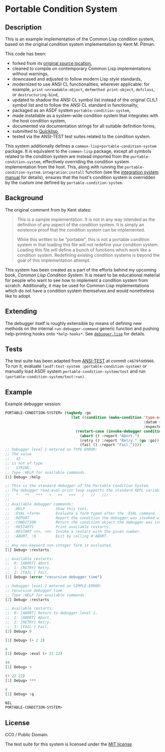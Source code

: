 # Portable Condition System

## Description

This is an example implementation of the Common Lisp condition system, based on the original condition system implementation by Kent M. Pitman.

This code has been:
* forked from its [original source location](http://www.nhplace.com/kent/CL/Revision-18.lisp),
* cleaned to compile on contemporary Common Lisp implementations without warnings,
* downcased and adjusted to follow modern Lisp style standards,
* modernized to use ANSI CL functionalities, wherever applicable: for example, `print-unreadable-object`, `defmethod print-object`, `defclass`, or `destructuring-bind`,
* updated to shadow the ANSI CL symbol list instead of the original CLtL1 symbol list and to follow the ANSI CL standard in functionality,
* packaged as an ASDF system `portable-condition-system`,
* made installable as a system-wide condition system that integrates with the host condition system,
* documented via documentation strings for all suitable definition forms,
* submitted to [Quicklisp](https://github.com/quicklisp/quicklisp-projects/issues/1833),
* tested via the ANSI-TEST test suites related to the condition system.

This system additionally defines a `common-lisp+portable-condition-system` package. It is equivalent to the `common-lisp` package, except all symbols related to the condition system are instead imported from the `portable-condition-system`, effectively overriding the condition system implementation from the host. This, along with running the `portable-condition-system.integration:install` function (see the [integration system manual](integration/README.md) for details), ensures that the host's condition system is overridden by the custom one defined by `portable-condition-system`.

## Background

The original comment from by Kent states:

> This is a sample implementation. It is not in any way intended as the definition of any aspect of the condition system. It is simply an existence proof that the condition system can be implemented.
>
> While this written to be "portable", this is not a portable condition system in that loading this file will not redefine your condition system. Loading this file will define a bunch of functions which work like a condition system. Redefining existing condition systems is beyond the goal of this implementation attempt.

This system has been created as a part of the efforts behind my upcoming book, *Common Lisp Condition System*. It is meant to be educational material for people who want to see how to implement a condition system from scratch. Additionally, it may be used for Common Lisp implementations which do not have a condition system themselves and would nonetheless like to adopt.

## Extending

The debugger itself is roughly extensible by means of defining new methods on the internal `run-debugger-command` generic function and pushing help-printing hooks onto `*help-hooks*`. See [`debugger.lisp`](debugger.lisp) for details.

## Tests

The test suite has been adapted from [ANSI-TEST](https://gitlab.common-lisp.net/ansi-test/ansi-test) at commit `c4679fdd9966`. To run it, evaluate `(asdf:test-system :portable-condition-system)` or manually load ASDF system `portable-condition-system/test` and run `(portable-condition-system/test:run)`.

## Example

Example debugger session:

```lisp
PORTABLE-CONDITION-SYSTEM> (tagbody :go
                              (let ((condition (make-condition 'type-error
                                                               :datum 42
                                                               :expected-type 'string)))
                                (restart-case (invoke-debugger condition)
                                  (abort () :report "Abort.")
                                  (retry () :report "Retry." (go :go))
                                  (fail () :report "Fail."))))
;; Debugger level 1 entered on TYPE-ERROR:
;; The value
;;   42
;; is not of type
;;   STRING.
;; Type :HELP for available commands.
[1] Debug> :help

;; This is the standard debugger of the Portable Condition System.
;; The debugger read-eval-print loop supports the standard REPL variables:
;;   *   **   ***   +   ++   +++   /   //   ///   -
;;
;; Available debugger commands:
;;  :HELP              Show this text.
;;  :EVAL <form>       Evaluate a form typed after the :EVAL command.
;;  :REPORT            Report the condition the debugger was invoked with.
;;  :CONDITION         Return the condition object the debugger was invoked with.
;;  :RESTARTS          Print available restarts.
;;  :RESTART <n>, <n>  Invoke a restart with the given number.
;;  :ABORT, :Q         Exit by calling #'ABORT.
;;
;; Any non-keyword non-integer form is evaluated.
[1] Debug> :restarts

;; Available restarts:
;;  0: [ABORT] Abort.
;;  1: [RETRY] Retry.
;;  2: [FAIL ] Fail.
[1] Debug> (error "recursive debugger time")

;; Debugger level 2 entered on SIMPLE-ERROR:
;; recursive debugger time
;; Type :HELP for available commands.
[2] Debug> :restarts

;; Available restarts:
;;  0: [ABORT] Return to debugger level 1.
;;  1: [ABORT] Abort.
;;  2: [RETRY] Retry.
;;  3: [FAIL ] Fail.
[2] Debug> 0

[1] Debug> (+ 2 2)

4
[1] Debug> :eval (+ 22 22)

44
[1] Debug> +

(+ 22 22)
[1] Debug> ***

4
[1] Debug> :q

NIL
PORTABLE-CONDITION-SYSTEM> 
```

## License

CC0 / Public Domain.

The test suite for this system is licensed under the [MIT license](t/LICENSE).
